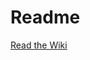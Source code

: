 # Readme

[Read the Wiki](https://gitlab.virtuosereality.com/virtuose-reality/slack-laravel/-/wikis/home)
